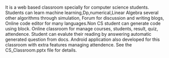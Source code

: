 It is a web based classroom specially for computer science students.
Students can learn machine learning,Dp,numerical,Linear Algebra several other algorithms through simulation, Forum for discussion and writing blogs, Online code editor for many languages.Non CS student can generate code using block. Online classroom for manage courses, students, result, quiz, attendence. Student can evalute their reading by answering automatic generated question from docs. Android application also developed for this classroom with extra features managing attendence. 
See the CS_Classroom.pptx file for details.
